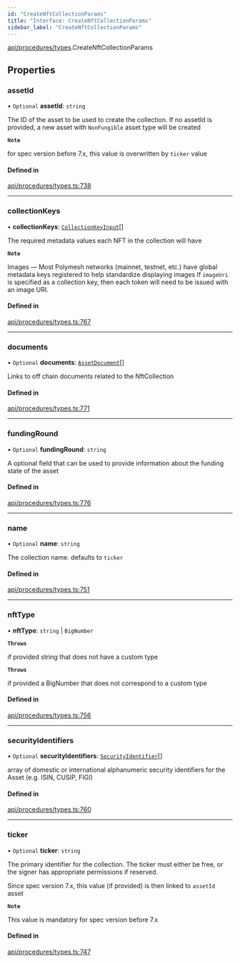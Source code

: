 ```yaml
---
id: "CreateNftCollectionParams"
title: "Interface: CreateNftCollectionParams"
sidebar_label: "CreateNftCollectionParams"
---
```


[api/procedures/types](../../../../../modules/API/Procedures/Types/Types.md).CreateNftCollectionParams

## Properties

### assetId

• `Optional` **assetId**: `string`

The ID of the asset to be used to create the collection.
If no assetId is provided, a new asset with `NonFungible` asset type will be created

**`Note`**

for spec version before 7.x, this value is overwritten by `ticker` value

#### Defined in

[api/procedures/types.ts:738](https://github.com/PolymeshAssociation/polymesh-sdk/blob/c8da9dfce/src/api/procedures/types.ts#L738)

___

### collectionKeys

• **collectionKeys**: [`CollectionKeyInput`](../../../../../modules/API/Procedures/Types/Types.md#collectionkeyinput)[]

The required metadata values each NFT in the collection will have

**`Note`**

Images — Most Polymesh networks (mainnet, testnet, etc.) have global metadata keys registered to help standardize displaying images
If `imageUri` is specified as a collection key, then each token will need to be issued with an image URI.

#### Defined in

[api/procedures/types.ts:767](https://github.com/PolymeshAssociation/polymesh-sdk/blob/c8da9dfce/src/api/procedures/types.ts#L767)

___

### documents

• `Optional` **documents**: [`AssetDocument`](../../../Entities/Asset/Types/AssetDocument/AssetDocument.md)[]

Links to off chain documents related to the NftCollection

#### Defined in

[api/procedures/types.ts:771](https://github.com/PolymeshAssociation/polymesh-sdk/blob/c8da9dfce/src/api/procedures/types.ts#L771)

___

### fundingRound

• `Optional` **fundingRound**: `string`

A optional field that can be used to provide information about the funding state of the asset

#### Defined in

[api/procedures/types.ts:776](https://github.com/PolymeshAssociation/polymesh-sdk/blob/c8da9dfce/src/api/procedures/types.ts#L776)

___

### name

• `Optional` **name**: `string`

The collection name. defaults to `ticker`

#### Defined in

[api/procedures/types.ts:751](https://github.com/PolymeshAssociation/polymesh-sdk/blob/c8da9dfce/src/api/procedures/types.ts#L751)

___

### nftType

• **nftType**: `string` \| `BigNumber`

**`Throws`**

if provided string that does not have a custom type

**`Throws`**

if provided a BigNumber that does not correspond to a custom type

#### Defined in

[api/procedures/types.ts:756](https://github.com/PolymeshAssociation/polymesh-sdk/blob/c8da9dfce/src/api/procedures/types.ts#L756)

___

### securityIdentifiers

• `Optional` **securityIdentifiers**: [`SecurityIdentifier`](../../../Entities/Asset/Types/SecurityIdentifier/SecurityIdentifier.md)[]

array of domestic or international alphanumeric security identifiers for the Asset (e.g. ISIN, CUSIP, FIGI)

#### Defined in

[api/procedures/types.ts:760](https://github.com/PolymeshAssociation/polymesh-sdk/blob/c8da9dfce/src/api/procedures/types.ts#L760)

___

### ticker

• `Optional` **ticker**: `string`

The primary identifier for the collection.
The ticker must either be free, or the signer has appropriate permissions if reserved.

Since spec version 7.x, this value (if provided) is then linked to `assetId` asset

**`Note`**

This value is mandatory for spec version before 7.x

#### Defined in

[api/procedures/types.ts:747](https://github.com/PolymeshAssociation/polymesh-sdk/blob/c8da9dfce/src/api/procedures/types.ts#L747)
